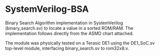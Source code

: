 # SystemVerilog-BSA
Binary Search Algorithm implementation in SystemVerilog (binary_search.sv) to locate a value in a sorted ROM/RAM. The implementation follows directly from the ASMD chart attached.

The module was physically tested on a Terasic DE1 using the DE1_SoC.sv top-level module, interfacing binary_search.sv to rom32x8.v.
